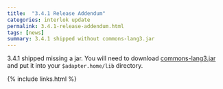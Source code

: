```yaml
---
title:  "3.4.1 Release Addendum"
categories: interlok update
permalink: 3.4.1-release-addendum.html
tags: [news]
summary: 3.4.1 shipped without commons-lang3.jar
---
```


3.4.1 shipped missing a jar. You will need to download [commons-lang3.jar](https://repo1.maven.org/maven2/org/apache/commons/commons-lang3/3.5/commons-lang3-3.5.jar) and put it into your `$adapter.home/lib` directory.


{% include links.html %}
